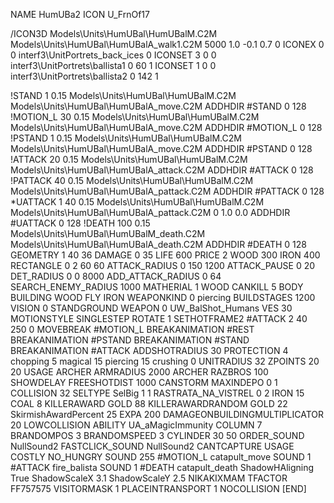 NAME HumUBa2
ICON U_FrnOf17

/ICON3D Models\Units\HumUBal\HumUBalM.C2M Models\Units\HumUBal\HumUBalA_walk1.C2M 5000 1.0 -0.1 0.7 0 
ICONEX 0 0 interf3\UnitPortrets\_back_ices 0
ICONSET 3 0 0 interf3\UnitPortrets\ballista1 0 60 1
ICONSET 1 0 0 interf3\UnitPortrets\ballista2 0 142 1

!STAND          1 0.15 Models\Units\HumUBal\HumUBalM.C2M Models\Units\HumUBal\HumUBalA_move.C2M
ADDHDIR #STAND 0 128
!MOTION_L      30 0.15 Models\Units\HumUBal\HumUBalM.C2M Models\Units\HumUBal\HumUBalA_move.C2M
ADDHDIR #MOTION_L 0 128
!PSTAND        1  0.15 Models\Units\HumUBal\HumUBalM.C2M Models\Units\HumUBal\HumUBalA_move.C2M
ADDHDIR #PSTAND 0 128 
!ATTACK        20 0.15 Models\Units\HumUBal\HumUBalM.C2M Models\Units\HumUBal\HumUBalA_attack.C2M
ADDHDIR #ATTACK 0 128
!PATTACK        40 0.15 Models\Units\HumUBal\HumUBalM.C2M Models\Units\HumUBal\HumUBalA_pattack.C2M
ADDHDIR #PATTACK 0 128
*UATTACK        1 40 0.15 Models\Units\HumUBal\HumUBalM.C2M Models\Units\HumUBal\HumUBalA_pattack.C2M 0 1.0 0.0
ADDHDIR #UATTACK 0 128
!DEATH         100 0.15 Models\Units\HumUBal\HumUBalM_death.C2M Models\Units\HumUBal\HumUBalA_death.C2M
ADDHDIR #DEATH 0 128
GEOMETRY 1 40 36
DAMAGE   0 35
LIFE     600
PRICE 2 WOOD 300 IRON 400
RECTANGLE 0 2 60 60
ATTACK_RADIUS 0 150 1200
ATTACK_PAUSE 0 20
DET_RADIUS 0 0 8000
ADD_ATTACK_RADIUS 0 64
SEARCH_ENEMY_RADIUS 1000
MATHERIAL 1 WOOD
CANKILL 5 BODY BUILDING WOOD FLY IRON
WEAPONKIND 0 piercing
BUILDSTAGES 1200
VISION 0
STANDGROUND
WEAPON 0 UW_BalShot_Humans
VES 30
MOTIONSTYLE SINGLESTEP
ROTATE 1
SETHOTFRAME2 #ATTACK 2 40 250 0
MOVEBREAK #MOTION_L
BREAKANIMATION #REST
BREAKANIMATION #PSTAND
BREAKANIMATION #STAND
BREAKANIMATION #ATTACK
ADDSHOTRADIUS 30
PROTECTION 4 chopping 5 magical 15 piercing 15 crushing 0
UNITRADIUS 32
ZPOINTS 20 20
USAGE ARCHER
ARMRADIUS 		2000
ARCHER
RAZBROS 100
SHOWDELAY
FREESHOTDIST 1000
CANSTORM
MAXINDEPO 0 1
COLLISION 32
SELTYPE SelBig 1 1
RASTRATA_NA_VISTREL 0 2 IRON 15 COAL 8
KILLERAWARD             GOLD 88
KILLERAWARDRANDOM       GOLD 22
SkirmishAwardPercent 25
EXPA 200
DAMAGEONBUILDINGMULTIPLICATOR 20
LOWCOLLISION
ABILITY	UA_aMagicImmunity
COLUMN 7
BRANDOMPOS 3
BRANDOMSPEED 3
CYLINDER 30 50
ORDER_SOUND NullSound2
FASTCLICK_SOUND NullSound2
CANTCAPTURE
USAGE COSTLY
NO_HUNGRY
SOUND 255 #MOTION_L catapult_move
SOUND 1 #ATTACK fire_balista
SOUND 1 #DEATH catapult_death
ShadowHAligning True
ShadowScaleX 3.1
ShadowScaleY 2.5
NIKAKIXMAM
TFACTOR FF757575
VISITORMASK 1
PLACEINTRANSPORT 1
NOCOLLISION
[END]
